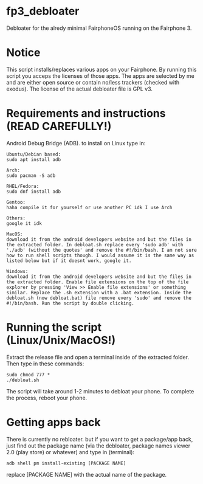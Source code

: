 # fp3_debloater
Debloater for the alredy minimal FairphoneOS running on the Fairphone 3.
# Notice
This script installs/replaces various apps on your Fairphone. By running this script you acceps the licenses of those apps. The apps are selected by me and are either open source or contain no/less trackers (checked with exodus). The license of the actual debloater file is GPL v3.
# Requirements and instructions (READ CAREFULLY!)
Android Debug Bridge (ADB). to install on Linux type in:
```
Ubuntu/Debian based:
sudo apt install adb

Arch:
sudo pacman -S adb

RHEL/Fedora:
sudo dnf install adb

Gentoo:
haha compile it for yourself or use another PC idk I use Arch

Others:
google it idk

MacOS:
download it from the android developers website and but the files in the extracted folder. In debloat.sh replace every 'sudo adb' with './adb' (without the quotes' and remove the #!/bin/bash. I am not sure how to run shell scripts though. I would assume it is the same way as listed below but if it doesnt work, google it.

Windows:
download it from the android developers website and but the files in the extracted folder. Enable file extensions on the top of the file explorer by pressing 'View >> Enable file extensions' or something similar. Replace the .sh extension with a .bat extension. Inside the debloat.sh (now debloat.bat) file remove every 'sudo' and remove the #!/bin/bash. Run the script by double clicking.
```
# Running the script (Linux/Unix/MacOS!)
Extract the release file and open a terminal inside of the extracted folder. Then type in these commands:
```
sudo chmod 777 *
./debloat.sh
```
The script will take around 1-2 minutes to debloat your phone. To complete the process, reboot your phone.
# Getting apps back
There is currently no rebloater. but if you want to get a package/app back, just find out the package name (via the debloater, package names viewer 2.0 (play store) or whatever) and type in (terminal):
```
adb shell pm install-existing [PACKAGE NAME]
```
replace [PACKAGE NAME] with the actual name of the package.
